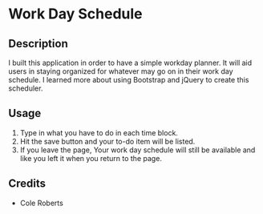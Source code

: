 # Work Day Schedule

## Description
I built this application in order to have a simple workday planner. It will aid users in staying organized for whatever may go on in their work day schedule. I learned more about using Bootstrap and jQuery to create this scheduler.

## Usage
1. Type in what you have to do in each time block.
2. Hit the save button and your to-do item will be listed.
3. If you leave the page, Your work day schedule will still be available and like you left it when you return to the page. 

## Credits
- Cole Roberts
